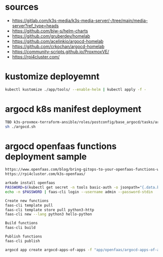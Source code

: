 # sources
- https://gitlab.com/k3s-media/k3s-media-server/-/tree/main/media-server?ref_type=heads
- https://github.com/bjw-s/helm-charts
- https://github.com/gruberdev/homelab
- https://github.com/acelinkio/argocd-homelab
- https://github.com/crkochan/argocd-homelab
- https://community-scripts.github.io/ProxmoxVE/
- https://rpi4cluster.com/

# kustomize deployemnt 
```bash
kubectl kustomize ./app/tools/ --enable-helm | kubectl apply -f -
```

# argocd k8s manifest deployment
```bash
TBD k3s-proxmox-terraform-ansible/roles/postconfig/base_argocd/tasks/argocd-cm.yaml 
sh ./argocd.sh
```

# argocd openfaas functions deployment sample

```bash
https://www.openfaas.com/blog/bring-gitops-to-your-openfaas-functions-with-argocd/
https://rpi4cluster.com/k3s-openfaas/

arkade install openfaas
PASSWORD=$(kubectl get secret -n tools basic-auth -o jsonpath="{.data.basic-auth-password}" | base64 --decode; echo)
echo -n $PASSWORD | faas-cli login --username admin --password-stdin

Create new functions
faas-cli template pull
faas-cli template store pull python3-http
faas-cli new --lang python3 hello-python

Build functions
faas-cli build

Publish functions
faas-cli publish

argocd app create argocd-apps-of-apps -f "app/openfaas/argocd-apps-of-apps.yaml --upsert


```
